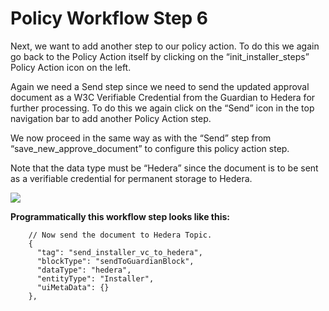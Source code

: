 # Policy Workflow Step 6

Next, we want to add another step to our policy action. To do this we again go back to the Policy Action itself by clicking on the “init\_installer\_steps” Policy Action icon on the left.

Again we need a Send step since we need to send the updated approval document as a W3C Verifiable Credential from the Guardian to Hedera for further processing. To do this we again click on the “Send” icon in the top navigation bar to add another Policy Action step.

We now proceed in the same way as with the “Send” step from “save\_new\_approve\_document” to configure this policy action step.

Note that the data type must be “Hedera” since the document is to be sent as a verifiable credential for permanent storage to Hedera.

![](../.gitbook/assets/PW\_11.png)

**Programmatically this workflow step looks like this:**

```
    // Now send the document to Hedera Topic.
    {
      "tag": "send_installer_vc_to_hedera",
      "blockType": "sendToGuardianBlock",
      "dataType": "hedera",
      "entityType": "Installer",
      "uiMetaData": {}
    },
```
